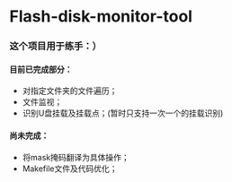 # Flash-disk-monitor-tool

### 这个项目用于练手：）  

#### 目前已完成部分：  
* 对指定文件夹的文件遍历；   
* 文件监视；  
* 识别U盘挂载及挂载点；(暂时只支持一次一个的挂载识别)  

#### 尚未完成：  
* 将mask掩码翻译为具体操作；  
* Makefile文件及代码优化；  

